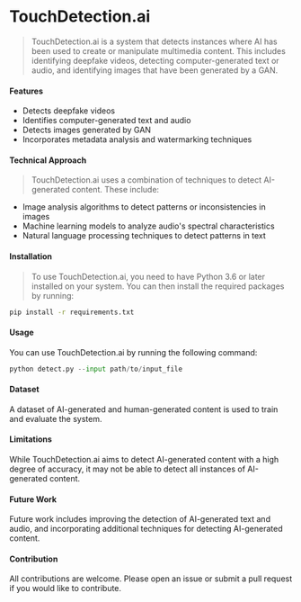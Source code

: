 # TouchDetection.ai
> TouchDetection.ai is a system that detects instances where AI has been used to create or manipulate multimedia content. This includes identifying deepfake videos, detecting computer-generated text or audio, and identifying images that have been generated by a GAN.

#### Features
- Detects deepfake videos
- Identifies computer-generated text and audio
- Detects images generated by GAN
- Incorporates metadata analysis and watermarking techniques

#### Technical Approach
> TouchDetection.ai uses a combination of techniques to detect AI-generated content. These include:

- Image analysis algorithms to detect patterns or inconsistencies in images
- Machine learning models to analyze audio's spectral characteristics
- Natural language processing techniques to detect patterns in text

#### Installation

> To use TouchDetection.ai, you need to have Python 3.6 or later installed on your system. You can then install the required packages by running:

```bash
pip install -r requirements.txt
```
#### Usage
You can use TouchDetection.ai by running the following command:


```Python
python detect.py --input path/to/input_file
```
#### Dataset
A dataset of AI-generated and human-generated content is used to train and evaluate the system.

#### Limitations
While TouchDetection.ai aims to detect AI-generated content with a high degree of accuracy, it may not be able to detect all instances of AI-generated content.

#### Future Work
Future work includes improving the detection of AI-generated text and audio, and incorporating additional techniques for detecting AI-generated content.

#### Contribution
All contributions are welcome. Please open an issue or submit a pull request if you would like to contribute.
